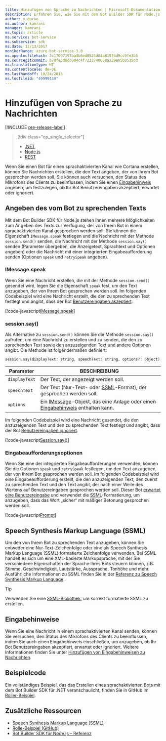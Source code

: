 ```yaml
---
title: Hinzufügen von Sprache zu Nachrichten | Microsoft-Dokumentation
description: Erfahren Sie, wie Sie mit dem Bot Builder SDK für Node.js Nachrichten Sprache hinzufügen.
author: v-ducvo
ms.author: kamrani
manager: kamrani
ms.topic: article
ms.service: bot-service
ms.subservice: sdk
ms.date: 12/13/2017
monikerRange: azure-bot-service-3.0
ms.openlocfilehash: 3c17097197ba4b6ed0523d84a81974d9cc9fe3b5
ms.sourcegitcommit: b78fe3d8dd604c4f7233740658a229e85b8535dd
ms.translationtype: HT
ms.contentlocale: de-DE
ms.lasthandoff: 10/24/2018
ms.locfileid: "49999130"
---
```

# <a name="add-speech-to-messages"></a>Hinzufügen von Sprache zu Nachrichten

[!INCLUDE [pre-release-label](../includes/pre-release-label-v3.md)]

> [!div class="op_single_selector"]
> - [.NET](../dotnet/bot-builder-dotnet-text-to-speech.md)
> - [Node.js](../nodejs/bot-builder-nodejs-text-to-speech.md)
> - [REST](../rest-api/bot-framework-rest-connector-text-to-speech.md)

Wenn Sie einen Bot für einen sprachaktivierten Kanal wie Cortana erstellen, können Sie Nachrichten erstellen, die den Text angeben, der von Ihrem Bot gesprochen werden soll. Sie können auch versuchen, den Status des Mikrofons des Clients zu beeinflussen, indem Sie einen [Eingabehinweis](bot-builder-nodejs-send-input-hints.md) angeben, um festzulegen, ob Ihr Bot Benutzereingaben akzeptiert, erwartet oder ignoriert.

## <a name="specify-text-to-be-spoken-by-your-bot"></a>Angeben des vom Bot zu sprechenden Texts

Mit dem Bot Builder SDK für Node.js stehen Ihnen mehrere Möglichkeiten zum Angeben des Texts zur Verfügung, der von Ihrem Bot in einem sprachaktivierten Kanal gesprochen werden soll. Sie können die Eigenschaft `IMessage.speak` festlegen und die Nachricht mit der Methode `session.send()` senden, die Nachricht mit der Methode `session.say()` senden (Parameter übergeben, die Anzeigetext, Sprachtext und Optionen angeben) oder die Nachricht mit einer integrierten Eingabeaufforderung senden (Optionen `speak` und `retrySpeak` angeben).

### <a id="message-speak"></a> IMessage.speak 

Wenn Sie eine Nachricht erstellen, die mit der Methode `session.send()` gesendet wird, legen Sie die Eigenschaft `speak` fest, um den Text anzugeben, der von Ihrem Bot gesprochen werden soll. Im folgenden Codebeispiel wird eine Nachricht erstellt, die den zu sprechenden Text festlegt und angibt, dass der Bot [Benutzereingaben akzeptiert](bot-builder-nodejs-send-input-hints.md).

[!code-javascript[IMessage.speak](../includes/code/node-text-to-speech.js#IMessageSpeak)]

### <a id="session-say"></a> session.say()

Als Alternative zu `session.send()` können Sie die Methode `session.say()` aufrufen, um eine Nachricht zu erstellen und zu senden, die den zu sprechenden Text sowie den anzuzeigenden Text und andere Optionen angibt. Die Methode ist folgendermaßen definiert:

`session.say(displayText: string, speechText: string, options?: object)`

| Parameter | BESCHREIBUNG |
|----|----|
| `displayText` | Der Text, der angezeigt werden soll. |
| `speechText` | Der Text (Nur-Text- oder <a href="https://msdn.microsoft.com/en-us/library/hh378377(v=office.14).aspx" target="_blank">SSML</a>-Format), der gesprochen werden soll. |
| `options` | Ein [IMessage][IMessage]-Objekt, das eine Anlage oder einen [Eingabehinweis](bot-builder-nodejs-send-input-hints.md) enthalten kann. |

Im folgenden Codebeispiel wird eine Nachricht gesendet, die den anzuzeigenden Text und den zu sprechenden Text festlegt und angibt, dass der Bot [Benutzereingaben ignoriert](bot-builder-nodejs-send-input-hints.md).

[!code-javascript[Session.say()](../includes/code/node-text-to-speech.js#SessionSay)]

### <a id="prompt-options"></a> Eingabeaufforderungsoptionen

Wenn Sie eine der integrierten Eingabeaufforderungen verwenden, können Sie die Optionen `speak` und `retrySpeak` festlegen, um den Text anzugeben, der von Ihrem Bot gesprochen werden soll. Im folgenden Codebeispiel wird eine Eingabeaufforderung erstellt, die den anzuzeigenden Text, den zuerst zu sprechenden Text und den Text angibt, der nach einer Weile des Wartens auf Benutzereingaben gesprochen werden soll. Dieser Bot [erwartet eine Benutzereingabe](bot-builder-nodejs-send-input-hints.md) und verwendet die [SSML](#ssml)-Formatierung, um anzugeben, dass das Wort „sicher“ mit mäßiger Betonung gesprochen werden soll.

[!code-javascript[Prompt](../includes/code/node-text-to-speech.js#Prompt)]

## <a id="ssml"></a> Speech Synthesis Markup Language (SSML)

Um den von Ihrem Bot zu sprechenden Text anzugeben, können Sie entweder eine Nur-Text-Zeichenfolge oder eine als Speech Synthesis Markup Language (SSML) formatierte Zeichenfolge verwenden. Bei SSML handelt es sich um eine XML-basierte Markupsprache, mit der Sie verschiedene Eigenschaften der Sprache Ihres Bots steuern können, z.B. Stimme, Geschwindigkeit, Lautstärke, Aussprache, Tonhöhe und mehr. Ausführliche Informationen zu SSML finden Sie in der <a href="https://msdn.microsoft.com/en-us/library/hh378377(v=office.14).aspx" target="_blank">Referenz zu Speech Synthesis Markup Language</a>.

> [!TIP]
> Verwenden Sie eine <a href="https://www.npmjs.com/search?q=ssml" target="_blank">SSML-Bibliothek</a>, um korrekt formatierte SSML zu erstellen.

## <a name="input-hints"></a>Eingabehinweise

Wenn Sie eine Nachricht in einem sprachaktivierten Kanal senden, können Sie versuchen, den Status des Mikrofons des Clients zu beeinflussen, indem Sie auch einen Eingabehinweis einschließen, um anzugeben, ob Ihr Bot Benutzereingaben akzeptiert, erwartet oder ignoriert. Weitere Informationen finden Sie unter [Hinzufügen von Eingabehinweisen zu Nachrichten](bot-builder-nodejs-send-input-hints.md).

## <a name="sample-code"></a>Beispielcode 

Ein vollständiges Beispiel, das das Erstellen eines sprachaktivierten Bots mit dem Bot Builder SDK für .NET veranschaulicht, finden Sie in GitHub im <a href="https://github.com/Microsoft/BotBuilder-Samples/tree/master/Node/demo-RollerSkill" target="_blank">Roller-Beispiel</a>.

## <a name="additional-resources"></a>Zusätzliche Ressourcen

- <a href="https://msdn.microsoft.com/en-us/library/hh378377(v=office.14).aspx" target="_blank">Speech Synthesis Markup Language (SSML)</a>
- <a href="https://github.com/Microsoft/BotBuilder-Samples/tree/master/Node/demo-RollerSkill" target="_blank">Rolle-Beispiel (GitHub)</a>
- [Bot Builder SDK für Node.js – Referenz][SDKReference]

[SDKReference]: https://docs.botframework.com/en-us/node/builder/chat-reference/modules/_botbuilder_d_.html

[Message]: https://docs.botframework.com/en-us/node/builder/chat-reference/classes/_botbuilder_d_.message

[IMessage]: http://docs.botframework.com/en-us/node/builder/chat-reference/interfaces/_botbuilder_d_.imessage
